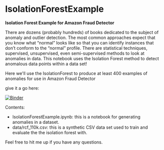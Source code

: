 # IsolationForestExample

**Isolation Forest Example for Amazon Fraud Detector**

There are dozens (probably hundreds) of books dedicated to the subject of anomaly and outlier detection. The most common approaches expect that you know what “normal” looks like so that you can identify instances that don’t conform to the “normal” profile. There are statistical techniques, supervised, unsupervised, even semi-supervised methods to look at anomalies in data. This notebook uses the Isolation Forest method to detect anomalous data points within a data set!

Here we'll use the IsolationForest to produce at least 400 examples of anomalies for use in Amazon Fraud Detector

give it a go here:

[![Binder](https://mybinder.org/badge_logo.svg)](https://mybinder.org/v2/gh/mikames/IsolationForestExample/HEAD?labpath=IsolationForestExample.ipynb)

Contents:
- IsolationForestExample.ipynb: this is a notebook for generating anomalies in a dataset. 
- data/rcf_110k.csv: this is a synthetic CSV data set used to train and evaluate the the isolation forest with. 

Feel free to hit me up if you have any questions. 



